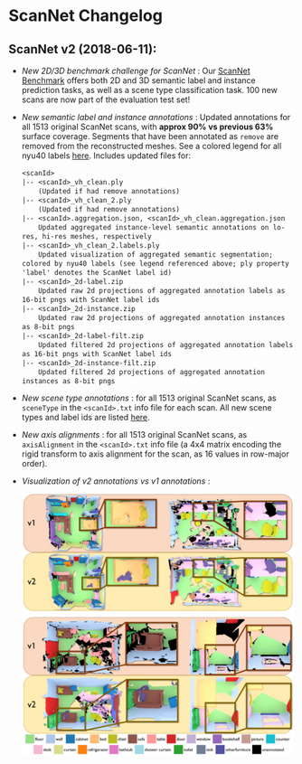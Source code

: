 
# ScanNet Changelog


## ScanNet v2 (2018-06-11):
- *New 2D/3D benchmark challenge for ScanNet* : Our [ScanNet Benchmark](http://kaldir.vc.in.tum.de/scannet_benchmark) offers both 2D and 3D semantic label and instance prediction tasks, as well as a scene type classification task. 100 new scans are now part of the evaluation test set!
- *New semantic label and instance annotations* : Updated annotations for all 1513 original ScanNet scans, with **approx 90% vs previous 63%** surface coverage. Segments that have been annotated as `remove` are removed from the reconstructed meshes. 
See a colored legend for all nyu40 labels [here](http://kaldir.vc.in.tum.de/scannet_benchmark/img/legend.jpg).
Includes updated files for:
  ```
  <scanId>
  |-- <scanId>_vh_clean.ply
      (Updated if had remove annotations)
  |-- <scanId>_vh_clean_2.ply
      (Updated if had remove annotations)
  |-- <scanId>.aggregation.json, <scanId>_vh_clean.aggregation.json
      Updated aggregated instance-level semantic annotations on lo-res, hi-res meshes, respectively
  |-- <scanId>_vh_clean_2.labels.ply
      Updated visualization of aggregated semantic segmentation; colored by nyu40 labels (see legend referenced above; ply property 'label' denotes the ScanNet label id)
  |-- <scanId>_2d-label.zip
      Updated raw 2d projections of aggregated annotation labels as 16-bit pngs with ScanNet label ids
  |-- <scanId>_2d-instance.zip
      Updated raw 2d projections of aggregated annotation instances as 8-bit pngs
  |-- <scanId>_2d-label-filt.zip
      Updated filtered 2d projections of aggregated annotation labels as 16-bit pngs with ScanNet label ids
  |-- <scanId>_2d-instance-filt.zip
      Updated filtered 2d projections of aggregated annotation instances as 8-bit pngs
  ```

- *New scene type annotations* : for all 1513 original ScanNet scans, as `sceneType` in the `<scanId>.txt` info file for each scan. All new scene types and label ids are listed [here](http://kaldir.vc.in.tum.de/scannet_benchmark/scene_types_all.txt).
- *New axis alignments* : for all 1513 original ScanNet scans, as `axisAlignment` in the `<scanId>.txt` info file (a 4x4 matrix encoding the rigid transform to axis alignment for the scan, as 16 values in row-major order).
- *Visualization of v2 annotations vs v1 annotations* : 
<a href="img/v2_vs_v1_annotations.jpg"><center>
<img src="img/v2_vs_v1_annotations.jpg" /></center></a>



